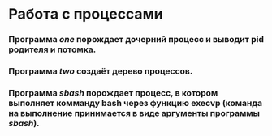 # Работа с процессами
### Программа _one_ порождает дочерний процесс и выводит **pid** родителя и потомка.
### Программа _two_ создаёт дерево процессов.
### Программа _sbash_ порождает процесс, в котором выполняет комманду bash через функцию **execvp** (команда на выполнение принимается в виде аргументы программы _sbash_).

